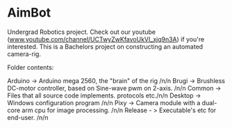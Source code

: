 # AimBot
Undergrad Robotics project. Check out our youtube (www.youtube.com/channel/UCTwyZwKfavoUkVI_xjq9n3A) if you're interested.
This is a Bachelors project on constructing an automated camera-rig.


Folder contents:

Arduino -> Arduino mega 2560, the "brain" of the rig /n/n
Brugi -> Brushless DC-motor controller, based on Sine-wave pwm on 2-axis. /n/n
Common -> Files that all source code implements. protocols etc./n/n
Desktop -> Windows configuration program /n/n
Pixy -> Camera module with a dual-core arm cpu for image processing. /n/n
Release - > Executable's etc for end-user. /n/n